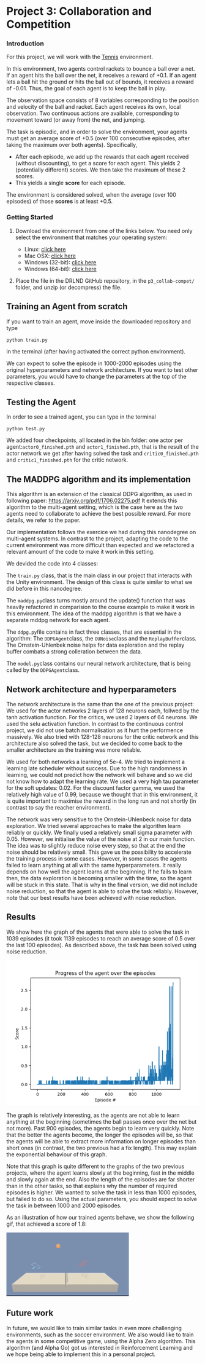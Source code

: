 [//]: # (Image References)

[image1]: https://github.com/biemann/Collaboration-and-Competition/blob/master/bin/1039.png "Results"
[image2]: https://github.com/biemann/Collaboration-and-Competition/blob/master/bin/tennis.gif "Trained Agent"


# Project 3: Collaboration and Competition

### Introduction

For this project, we will work with the [Tennis](https://github.com/Unity-Technologies/ml-agents/blob/master/docs/Learning-Environment-Examples.md#tennis) environment.

In this environment, two agents control rackets to bounce a ball over a net. If an agent hits the ball over the net, it receives a reward of +0.1.  If an agent lets a ball hit the ground or hits the ball out of bounds, it receives a reward of -0.01.  Thus, the goal of each agent is to keep the ball in play.

The observation space consists of 8 variables corresponding to the position and velocity of the ball and racket. Each agent receives its own, local observation.  Two continuous actions are available, corresponding to movement toward (or away from) the net, and jumping. 

The task is episodic, and in order to solve the environment, your agents must get an average score of +0.5 (over 100 consecutive episodes, after taking the maximum over both agents). Specifically,

- After each episode, we add up the rewards that each agent received (without discounting), to get a score for each agent. This yields 2 (potentially different) scores. We then take the maximum of these 2 scores.
- This yields a single **score** for each episode.

The environment is considered solved, when the average (over 100 episodes) of those **scores** is at least +0.5.

### Getting Started

1. Download the environment from one of the links below.  You need only select the environment that matches your operating system:
    - Linux: [click here](https://s3-us-west-1.amazonaws.com/udacity-drlnd/P3/Tennis/Tennis_Linux.zip)
    - Mac OSX: [click here](https://s3-us-west-1.amazonaws.com/udacity-drlnd/P3/Tennis/Tennis.app.zip)
    - Windows (32-bit): [click here](https://s3-us-west-1.amazonaws.com/udacity-drlnd/P3/Tennis/Tennis_Windows_x86.zip)
    - Windows (64-bit): [click here](https://s3-us-west-1.amazonaws.com/udacity-drlnd/P3/Tennis/Tennis_Windows_x86_64.zip)

2. Place the file in the DRLND GitHub repository, in the `p3_collab-compet/` folder, and unzip (or decompress) the file. 


## Training an Agent from scratch

If you want to train an agent, move inside the downloaded repository and type 

```
python train.py
```
in the terminal (after having activated the correct python environment).

We can expect to solve the episode in 1000-2000 episodes using the original hyperparameters and network architecture. If you want to test other parameters, you would have to change the parameters at the top of the respective classes.

## Testing the Agent

In order to see a trained agent, you can type in the terminal

```
python test.py
```
We added four checkpoints, all located in the bin folder: one actor per agent:`actor0_finished.pth` and `actor1_finished.pth`, that is the result of the actor network we get after having solved the task and `critic0_finished.pth` and `critic1_finished.pth` for the critic network.

## The MADDPG algorithm and its implementation

This algorithm is an extension of the classical DDPG algorithm, as used in following paper: https://arxiv.org/pdf/1706.02275.pdf It extends this algorithm to the multi-agent setting, which is the case here as the two agents need to collaborate to achieve the best possible reward. For more details, we refer to the paper.

Our implementation follows the exercice we had during this nanodegree on multi-agent systems. In contrast to the project, adapting the code to the current environment was more difficult than expected and we refactored a relevant amount of the code to make it work in this setting. 

We devided the code into 4 classes:

The `train.py` class, that is the main class in our project that interacts with the Unity environment. The design of this class is quite similar to what we did before in this nanodegree.

The `maddpg.py`class turns mostly around the update() function that was heavily refactored in comparision to the course example to make it work in this environment. The idea of the maddpg algorithm is that we have a separate mddpg network for each agent.

The `ddpg.py`file contains in fact three classes, that are essential in the algorithm: The `DDPGAgent`class, the `OUNoise`class and the `ReplayBuffer`class. The Ornstein-Uhlenbek noise helps for data exploration and the replay buffer combats a strong colleration between the data. 

The `model.py`class contains our neural network architecture, that is being called by the `DDPGAgent`class.

## Network architecture and hyperparameters

The network architecture is the same than the one of the previous project: We used for the actor networks 2 layers of 128 neurons each, follwed by the tanh activation function. For the critics, we used 2 layers of 64 neurons. We used the selu activation function. In contrast to the continuous control project, we did not use batch normalisation as it hurt the performence massively. We also tried with 128-128 neurons for the critic network and this architecture also solved the task, but we decided to come back to the smaller architecture as the training was more reliable.

We used for both networks a learning of 5e-4. We tried to implement a learning late scheduler without success. Due to the high randomness in learning, we could not predict how the network will behave and so we did not know how to adapt the learning rate. We used a very high tau parameter for the soft updates: 0.02. For the discount factor gamma, we used the relatively high value of 0.99, because we thought that in this environment, it is quite important to maximise the reward in the long run and not shortly (in contrast to say the reacher environment).

The network was very sensitive to the Ornstein-Uhlenbeck noise for data exploration. We tried several approaches to make the algorithm learn reliably or quickly. We finally used a relatively small sigma parameter with 0.05. However, we initialise the value of the noise at 2 in our main function. The idea was to slightly reduce noise every step, so that at the end the noise should be relatively small. This gave us the possibility to accelerate the training process in some cases. However, in some cases the agents failed to learn anything at all with the same hyperparameters. It really depends on how well the agent learns at the beginning. If he fails to learn then, the data exploration is becoming smaller with the time, so the agent will be stuck in this state. That is why in the final version, we did not include noise reduction, so that the agent is able to solve the task reliably. However, note that our best results have been achieved with noise reduction.

## Results

We show here the graph of the agents that were able to solve the task in 1039 episodes (it took 1139 episodes to reach an average score of 0.5 over the last 100 episodes). As described above, the task has been solved using noise reduction.

![solved][image1]

The graph is relatively interesting, as the agents are not able to learn anything at the beginning (sometimes the ball passes once over the net but not more). Past 900 episodes, the agents begin to learn very quickly. Note that the better the agents become, the longer the episodes will be, so that the agents will be able to extract more information on longer episodes than short ones (in contrast, the two previous had a fix length). This may explain the exponential behaviour of this graph.

Note that this graph is quite different to the graphs of the two previous projects, where the agent learns slowly at the beginning, fast in the middle and slowly again at the end. Also the length of the episodes are far shorter than in the other tasks, so that explains why the number of required episodes is higher. We wanted to solve the task in less than 1000 episodes, but failed to do so. Using the actual parameters, you should expect to solve the task in between 1000 and 2000 episodes.

As an illustration of how our trained agents behave, we show the following gif, that achieved a score of 1.8:

![Trained Agent][image2]

## Future work

In future, we would like to train similar tasks in even more challenging environments, such as the soccer environment. We also would like to train the agents in some competitive game, using the Alpha Zero algorithm. This algorithm (and Alpha Go) got us interested in Reinforcement Learning and we hope being able to implement this in a personal project.
